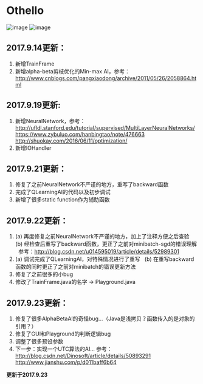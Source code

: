 # Othello

![image](https://github.com/qiaofengmarco/JavaOthello/raw/master/d1.png)
![image](https://github.com/qiaofengmarco/JavaOthello/raw/master/d2.png)

## 2017.9.14更新：
1. 新增TrainFrame
2. 新增alpha-beta剪枝优化的Min-max AI，参考：
   http://www.cnblogs.com/pangxiaodong/archive/2011/05/26/2058864.html

## 2017.9.19更新:
1. 新增NeuralNetwork，参考： 
   http://ufldl.stanford.edu/tutorial/supervised/MultiLayerNeuralNetworks/
   https://www.zybuluo.com/hanbingtao/note/476663
   http://shuokay.com/2016/06/11/optimization/
2. 新增IOHandler

## 2017.9.21更新：
1. 修复了之前NeuralNetwork不严谨的地方，重写了backward函数
2. 完成了QLearningAI的代码以及初步调试
3. 新增了很多static function作为辅助函数

## 2017.9.22更新：
1. (a) 再度修复之前NeuralNetwork不严谨的地方，加上了注释方便之后查验
   (b) 经检查后重写了backward函数，更正了之前对minibatch-sgd的错误理解
   参考：http://blog.csdn.net/u014595019/article/details/52989301
2. (a) 调试完成了QLearningAI，对特殊情况进行了重写
   (b) 在重写backward函数的同时更正了之前对minibatch的错误更新方法
3. 修复了之前很多的小bug
4. 修改了TrainFrame.java的名字 -> Playground.java

## 2017.9.23更新：
1. 修复了很多AlphaBetaAI的奇怪bug...（Java是浅拷贝？函数传入的是对象的引用？）
2. 修复了GUI和Playground的判断逻辑bug
3. 调整了很多预设参数
4. 下一步：实现一个UTC算法的AI... 参考：http://blog.csdn.net/Dinosoft/article/details/50893291 http://www.jianshu.com/p/d011baff6b64

**更新于2017.9.23**
